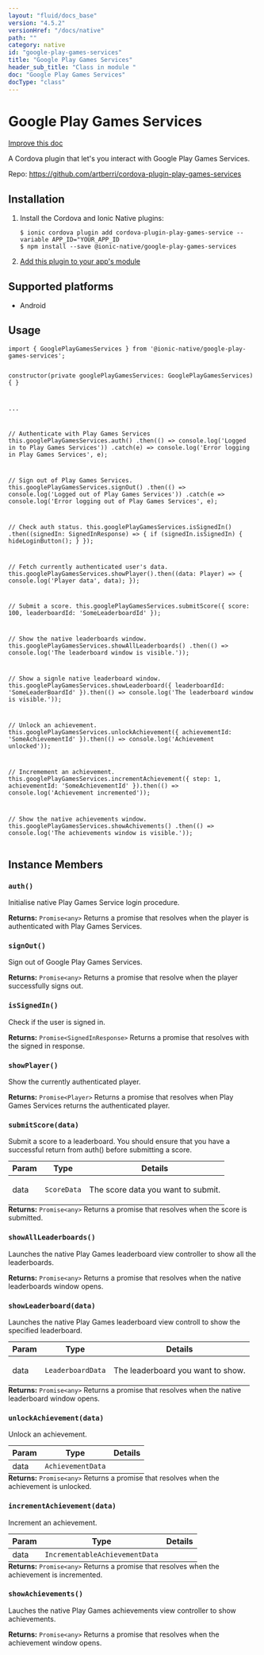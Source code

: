 ```yaml
---
layout: "fluid/docs_base"
version: "4.5.2"
versionHref: "/docs/native"
path: ""
category: native
id: "google-play-games-services"
title: "Google Play Games Services"
header_sub_title: "Class in module "
doc: "Google Play Games Services"
docType: "class"
---
```


<h1 class="api-title">Google Play Games Services</h1>

<a class="improve-v2-docs" href="http://github.com/ionic-team/ionic-native/edit/master/src/@ionic-native/plugins/google-play-games-services/index.ts#L83">
  Improve this doc
</a>







<p>A Cordova plugin that let&#39;s you interact with Google Play Games Services.</p>


<p>Repo:
  <a href="https://github.com/artberri/cordova-plugin-play-games-services">
    https://github.com/artberri/cordova-plugin-play-games-services
  </a>
</p>


<h2><a class="anchor" name="installation" href="#installation"></a>Installation</h2>
<ol class="installation">
  <li>Install the Cordova and Ionic Native plugins:<br>
    <pre><code class="nohighlight">$ ionic cordova plugin add cordova-plugin-play-games-service --variable APP_ID="YOUR_APP_ID
$ npm install --save @ionic-native/google-play-games-services
</code></pre>
  </li>
  <li><a href="https://ionicframework.com/docs/native/#Add_Plugins_to_Your_App_Module">Add this plugin to your app's module</a></li>
</ol>



<h2><a class="anchor" name="platforms" href="#platforms"></a>Supported platforms</h2>
<ul>
  <li>Android</li>
</ul>






<h2><a class="anchor" name="usage" href="#usage"></a>Usage</h2>
<pre><code class="lang-typescript">import { GooglePlayGamesServices } from &#39;@ionic-native/google-play-games-services&#39;;


constructor(private googlePlayGamesServices: GooglePlayGamesServices) { }

...

// Authenticate with Play Games Services
this.googlePlayGamesServices.auth()
    .then(() =&gt; console.log(&#39;Logged in to Play Games Services&#39;))
    .catch(e) =&gt; console.log(&#39;Error logging in Play Games Services&#39;, e);

// Sign out of Play Games Services.
this.googlePlayGamesServices.signOut()
    .then(() =&gt; console.log(&#39;Logged out of Play Games Services&#39;))
    .catch(e =&gt; console.log(&#39;Error logging out of Play Games Services&#39;, e);

// Check auth status.
this.googlePlayGamesServices.isSignedIn()
    .then((signedIn: SignedInResponse) =&gt; {
        if (signedIn.isSignedIn) {
            hideLoginButton();
        }
    });

// Fetch currently authenticated user&#39;s data.
this.googlePlayGamesServices.showPlayer().then((data: Player) =&gt; {
   console.log(&#39;Player data&#39;, data);
});

// Submit a score.
this.googlePlayGamesServices.submitScore({
    score: 100,
    leaderboardId: &#39;SomeLeaderboardId&#39;
});

// Show the native leaderboards window.
this.googlePlayGamesServices.showAllLeaderboards()
    .then(() =&gt; console.log(&#39;The leaderboard window is visible.&#39;));

// Show a signle native leaderboard window.
this.googlePlayGamesServices.showLeaderboard({
    leaderboardId: &#39;SomeLeaderBoardId&#39;
}).then(() =&gt; console.log(&#39;The leaderboard window is visible.&#39;));

// Unlock an achievement.
this.googlePlayGamesServices.unlockAchievement({
    achievementId: &#39;SomeAchievementId&#39;
}).then(() =&gt; console.log(&#39;Achievement unlocked&#39;));

// Incremement an achievement.
this.googlePlayGamesServices.incrementAchievement({
    step: 1,
    achievementId: &#39;SomeAchievementId&#39;
}).then(() =&gt; console.log(&#39;Achievement incremented&#39;));

// Show the native achievements window.
this.googlePlayGamesServices.showAchivements()
   .then(() =&gt; console.log(&#39;The achievements window is visible.&#39;));
</code></pre>








<h2><a class="anchor" name="instance-members" href="#instance-members"></a>Instance Members</h2>
<h3><a class="anchor" name="auth" href="#auth"></a><code>auth()</code></h3>


Initialise native Play Games Service login procedure.



<div class="return-value" markdown="1">
  <i class="icon ion-arrow-return-left"></i>
  <b>Returns:</b> <code>Promise&lt;any&gt;</code> Returns a promise that resolves when the player
is authenticated with Play Games Services.
</div><h3><a class="anchor" name="signOut" href="#signOut"></a><code>signOut()</code></h3>


Sign out of Google Play Games Services.



<div class="return-value" markdown="1">
  <i class="icon ion-arrow-return-left"></i>
  <b>Returns:</b> <code>Promise&lt;any&gt;</code> Returns a promise that resolve when the player
successfully signs out.
</div><h3><a class="anchor" name="isSignedIn" href="#isSignedIn"></a><code>isSignedIn()</code></h3>


Check if the user is signed in.



<div class="return-value" markdown="1">
  <i class="icon ion-arrow-return-left"></i>
  <b>Returns:</b> <code>Promise&lt;SignedInResponse&gt;</code> Returns a promise that resolves with
the signed in response.
</div><h3><a class="anchor" name="showPlayer" href="#showPlayer"></a><code>showPlayer()</code></h3>


Show the currently authenticated player.



<div class="return-value" markdown="1">
  <i class="icon ion-arrow-return-left"></i>
  <b>Returns:</b> <code>Promise&lt;Player&gt;</code> Returns a promise that resolves when Play 
Games Services returns the authenticated player.
</div><h3><a class="anchor" name="submitScore" href="#submitScore"></a><code>submitScore(data)</code></h3>


Submit a score to a leaderboard. You should ensure that you have a
successful return from auth() before submitting a score.

<table class="table param-table" style="margin:0;">
  <thead>
  <tr>
    <th>Param</th>
    <th>Type</th>
    <th>Details</th>
  </tr>
  </thead>
  <tbody>
  <tr>
    <td>
      data</td>
    <td>
      <code>ScoreData</code>
    </td>
    <td>
      <p>The score data you want to submit.</p>
</td>
  </tr>
  </tbody>
</table>

<div class="return-value" markdown="1">
  <i class="icon ion-arrow-return-left"></i>
  <b>Returns:</b> <code>Promise&lt;any&gt;</code> Returns a promise that resolves when the
score is submitted.
</div><h3><a class="anchor" name="showAllLeaderboards" href="#showAllLeaderboards"></a><code>showAllLeaderboards()</code></h3>


Launches the native Play Games leaderboard view controller to show all the
leaderboards.



<div class="return-value" markdown="1">
  <i class="icon ion-arrow-return-left"></i>
  <b>Returns:</b> <code>Promise&lt;any&gt;</code> Returns a promise that resolves when the native
leaderboards window opens.
</div><h3><a class="anchor" name="showLeaderboard" href="#showLeaderboard"></a><code>showLeaderboard(data)</code></h3>


Launches the native Play Games leaderboard view controll to show the
specified leaderboard.

<table class="table param-table" style="margin:0;">
  <thead>
  <tr>
    <th>Param</th>
    <th>Type</th>
    <th>Details</th>
  </tr>
  </thead>
  <tbody>
  <tr>
    <td>
      data</td>
    <td>
      <code>LeaderboardData</code>
    </td>
    <td>
      <p>The leaderboard you want to show.</p>
</td>
  </tr>
  </tbody>
</table>

<div class="return-value" markdown="1">
  <i class="icon ion-arrow-return-left"></i>
  <b>Returns:</b> <code>Promise&lt;any&gt;</code> Returns a promise that resolves when the native
leaderboard window opens.
</div><h3><a class="anchor" name="unlockAchievement" href="#unlockAchievement"></a><code>unlockAchievement(data)</code></h3>


Unlock an achievement.

<table class="table param-table" style="margin:0;">
  <thead>
  <tr>
    <th>Param</th>
    <th>Type</th>
    <th>Details</th>
  </tr>
  </thead>
  <tbody>
  <tr>
    <td>
      data</td>
    <td>
      <code>AchievementData</code>
    </td>
    <td>
      </td>
  </tr>
  </tbody>
</table>

<div class="return-value" markdown="1">
  <i class="icon ion-arrow-return-left"></i>
  <b>Returns:</b> <code>Promise&lt;any&gt;</code> Returns a promise that resolves when the
achievement is unlocked.
</div><h3><a class="anchor" name="incrementAchievement" href="#incrementAchievement"></a><code>incrementAchievement(data)</code></h3>


Increment an achievement.

<table class="table param-table" style="margin:0;">
  <thead>
  <tr>
    <th>Param</th>
    <th>Type</th>
    <th>Details</th>
  </tr>
  </thead>
  <tbody>
  <tr>
    <td>
      data</td>
    <td>
      <code>IncrementableAchievementData</code>
    </td>
    <td>
      </td>
  </tr>
  </tbody>
</table>

<div class="return-value" markdown="1">
  <i class="icon ion-arrow-return-left"></i>
  <b>Returns:</b> <code>Promise&lt;any&gt;</code> Returns a promise that resolves when the
achievement is incremented.
</div><h3><a class="anchor" name="showAchievements" href="#showAchievements"></a><code>showAchievements()</code></h3>


Lauches the native Play Games achievements view controller to show
achievements.



<div class="return-value" markdown="1">
  <i class="icon ion-arrow-return-left"></i>
  <b>Returns:</b> <code>Promise&lt;any&gt;</code> Returns a promise that resolves when the
achievement window opens.
</div>





